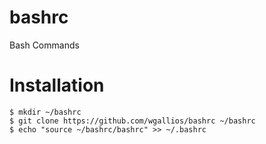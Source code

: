 bashrc
======

Bash Commands


Installation
===
```
$ mkdir ~/bashrc
$ git clone https://github.com/wgallios/bashrc ~/bashrc
$ echo "source ~/bashrc/bashrc" >> ~/.bashrc
```
